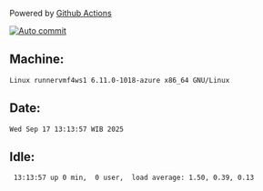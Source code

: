 Powered by [Github Actions](https://github.com/features/actions)

[![Auto commit](https://github.com/hiage/workstation/workflows/Auto%20commit/badge.svg)](https://github.com/hiage/workstation/actions?query=workflow%3A%22Auto+commit%22)

## Machine:
```
Linux runnervmf4ws1 6.11.0-1018-azure x86_64 GNU/Linux
```
## Date:
```
Wed Sep 17 13:13:57 WIB 2025
```
## Idle:
```
 13:13:57 up 0 min,  0 user,  load average: 1.50, 0.39, 0.13
```
